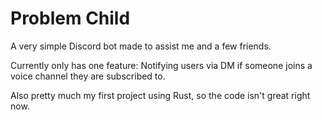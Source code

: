 # Problem Child

A very simple Discord bot made to assist me and a few friends.

Currently only has one feature: Notifying users via DM if someone joins a
voice channel they are subscribed to.

Also pretty much my first project using Rust, so the code isn't great right now.
